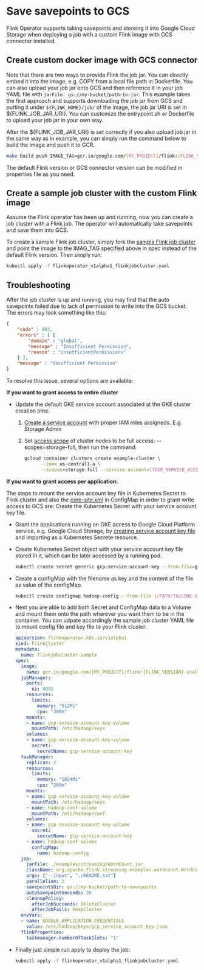 # Save savepoints to GCS

Flink Operator supports taking savepoints and storeing it into Google Cloud Storage when deploying a job with a custom Flink image with GCS connector installed. 

## Create custom docker image with GCS connector

Note that there are two ways to provide Flink the job jar. You can directly embed it into the image, e.g. COPY from a local file path in Dockerfile. You can also upload your job jar onto GCS and then reference it in your job YAML file with `jarFile: gs://my-bucket/path-to-jar`. This example takes the first approach and supports downloading the job jar from GCS and putting it under `${FLINK_HOME}/job/` of the image, the job jar URI is set in ${FLINK_JOB_JAR_URI}. You can customize the entrypoint.sh or Dockerfile to upload your job jar in your own way.

After the ${FLINK_JOB_JAR_URI} is set correctly if you also upload job jar in the same way as in example, you can simply run the command below to build the image and push it to GCR.

```bash
make build push IMAGE_TAG=gcr.io/google.com/[MY_PROJECT]/flink:[FLINK_VERSION]-scala_[SCALA_VERSION]-gcs
```

The default Flink version or GCS connector version can be modified in properties file as you need.

## Create a sample job cluster with the custom Flink image

Assume the Flink operator has been up and running, now you can create a job cluster with a Flink job. The operator will automatically take savepoints and save them into GCS.

To create a sample Flink job cluster, simply fork the [sample Flink job cluster](https://github.com/GoogleCloudPlatform/flink-on-k8s-operator/blob/master/config/samples/flinkoperator_v1alpha1_flinkjobcluster.yaml) and point the image to the IMAG_TAG specified above in spec instead of the default Flink version. Then simply run:

```bash
kubectl apply -f flinkoperator_v1alpha1_flinkjobcluster.yaml
```

## Troubleshooting

After the job cluster is up and running, you may find that the auto savepoints failed due to lack of permission to write into the GCS bucket. The errors may look something like this:

```json
{
    "code" : 403,
    "errors" : [ {
        "domain" : "global",
    	"message" : "Insufficient Permission",
    	"reason" : "insufficientPermissions"
    } ],
    "message" : "Insufficient Permission"
}
```

To resolve this issue, several options are available:

**If you want to grant access to entire cluster**

  * Update the default GKE service account associated at the GKE cluster creation time.
    1. [Create a service account](https://cloud.google.com/iam/docs/creating-managing-service-accounts) with proper IAM roles assigneds. E.g. Storage Admin
    2. Set [access scope](https://cloud.google.com/iam/docs/service-accounts#access_scopes) of cluster nodes to be full access: --scopes=storage-full, then run the command:

        ```bash
        gcloud container clusters create example-cluster \
    	      --zone us-central1-a \
    	      --scopes=storage-full --service-account=[YOUR_SERVICE_ACCOUNT]
        ```

**If you want to grant access per application:**

The steps to mount the service account key file in Kubernetes Secret to Flink cluster and also the [core-site.xml](https://hadoop.apache.org/docs/r1.2.1/api/org/apache/hadoop/conf/Configuration.html) in ConfigMap in order to grant write access to GCS are:
Create the Kubernetes Secret with your service account key file.

  * Grant the applications running on GKE access to Google Cloud Platform service, e.g. Google Cloud Storage, by [creating service account key file](https://cloud.google.com/iam/docs/creating-managing-service-account-keys) and importing as a Kubernetes Secrete resource.
  * Create Kubernetes Secret object with your service account key file stored in it, which can be later accessed by a running pod.

    ```bash
    kubectl create secret generic gcp-service-account-key --from-file=gcp_service_account_key.json=[/PATH/TO/KEY.json]
    ```

  * Create a configMap with the filename as key and the content of the file as value of the configMap.

    ```bash
    kubectl create configmap hadoop-config --from-file [/PATH/TO/CORE-SITE.XML]
    ```

  * Next you are able to add both Secret and ConfigMap data to a Volume and mount them onto the path wherever you want them to be in the container. You can udpate accordingly the sample job cluster YAML file to mount config file and key file to your Flink cluster:

    ```yaml
    apiVersion: flinkoperator.k8s.io/v1alpha1
    kind: FlinkCluster
    metadata:
      name: flinkjobcluster-sample
    spec:
      image:
        name: gcr.io/google.com/[MY_PROJECT]/flink:[FLINK_VERSION]-scala_[SCALA_VERSION]-gcs
      jobManager:
        ports:
          ui: 8081
        resources:
          limits:
            memory: "512Mi"
            cpu: "200m"
        mounts:
        - name: gcp-service-account-key-volume
          mountPath: /etc/hadoop/keys
        volumes:
        - name: gcp-service-account-key-volume
          secret:
            secretName: gcp-service-account-key
      taskManager:
        replicas: 2
        resources:
          limits:
            memory: "1024Mi"
            cpu: "200m"
        mounts:
        - name: gcp-service-account-key-volume
          mountPath: /etc/hadoop/keys
        - name: hadoop-conf-volume
          mountPath: /etc/hadoop/conf
        volumes:
        - name: gcp-service-account-key-volume
          secret:
            secretName: gcp-service-account-key
        - name: hadoop-conf-volume
          configMap:
            name: hadoop-config
      job:
        jarFile: ./examples/streaming/WordCount.jar
        className: org.apache.flink.streaming.examples.wordcount.WordCount
        args: ["--input", "./README.txt"]
        parallelism: 2
        savepointsDir: gs://my-bucket/path-to-savepoints
        autoSavepointSeconds: 30
        cleanupPolicy:
          afterJobSucceeds: DeleteCluster
          afterJobFails: KeepCluster
      envVars:
      - name: GOOGLE_APPLICATION_CREDENTIALS
        value: /etc/hadoop/keys/gcp_service_account_key.json
      flinkProperties:
        taskmanager.numberOfTaskSlots: "1"
    ```

  * Finally just simple run apply to deploy the job:

    ```bash
    kubectl apply -f flinkoperator_v1alpha1_flinkjobcluster.yaml
    ```
